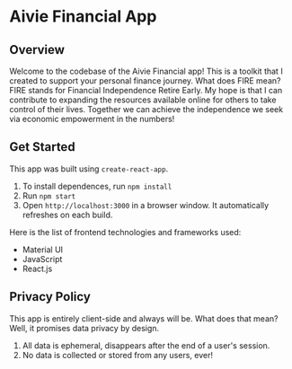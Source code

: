 # Aivie Financial App 

## Overview
Welcome to the codebase of the Aivie Financial app! This is a toolkit that I created to support your personal finance journey. What does FIRE mean? FIRE stands for Financial Independence Retire Early. My hope is that I can contribute to expanding the resources available online for others to take control of their lives. Together we can achieve the independence we seek via economic empowerment in the numbers!

## Get Started
This app was built using `create-react-app`. 

1. To install dependences, run `npm install`
2. Run `npm start` 
3. Open `http://localhost:3000` in a browser window. It automatically refreshes on each build.

Here is the list of frontend technologies and frameworks used:
- Material UI
- JavaScript
- React.js

## Privacy Policy
This app is entirely client-side and always will be. What does that mean? Well, it promises data privacy by design. 

1. All data is ephemeral, disappears after the end of a user's session.
2. No data is collected or stored from any users, ever! 

